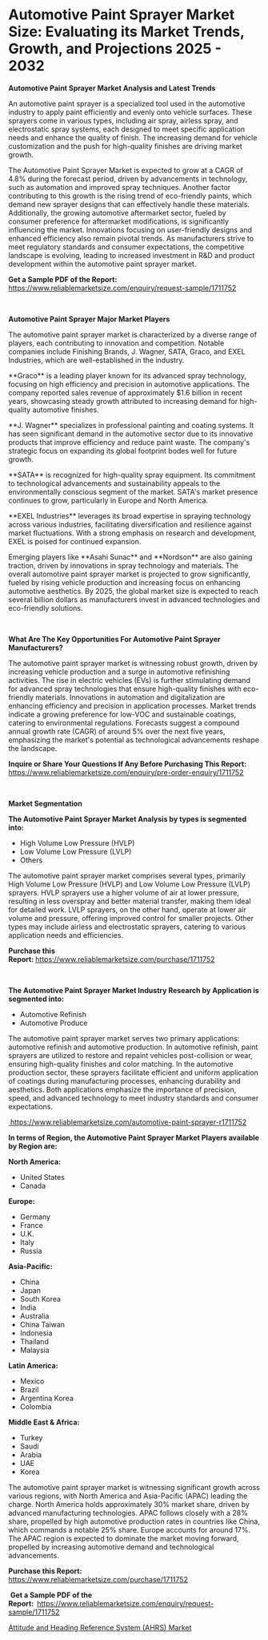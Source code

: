 <p><h1>Automotive Paint Sprayer Market Size: Evaluating its Market Trends, Growth, and Projections 2025 - 2032</h1></p><p><strong>Automotive Paint Sprayer Market Analysis and Latest Trends</strong></p>
<p><p>An automotive paint sprayer is a specialized tool used in the automotive industry to apply paint efficiently and evenly onto vehicle surfaces. These sprayers come in various types, including air spray, airless spray, and electrostatic spray systems, each designed to meet specific application needs and enhance the quality of finish. The increasing demand for vehicle customization and the push for high-quality finishes are driving market growth.</p><p>The Automotive Paint Sprayer Market is expected to grow at a CAGR of 4.8% during the forecast period, driven by advancements in technology, such as automation and improved spray techniques. Another factor contributing to this growth is the rising trend of eco-friendly paints, which demand new sprayer designs that can effectively handle these materials. Additionally, the growing automotive aftermarket sector, fueled by consumer preference for aftermarket modifications, is significantly influencing the market. Innovations focusing on user-friendly designs and enhanced efficiency also remain pivotal trends. As manufacturers strive to meet regulatory standards and consumer expectations, the competitive landscape is evolving, leading to increased investment in R&D and product development within the automotive paint sprayer market.</p></p>
<p><strong>Get a Sample PDF of the Report:&nbsp;</strong> <a href="https://www.reliablemarketsize.com/enquiry/request-sample/1711752?utm_campaign=3220&utm_medium=2&utm_source=Github&utm_content=ia&utm_term=27032025&utm_id=automotive-paint-sprayer">https://www.reliablemarketsize.com/enquiry/request-sample/1711752</a></p>
<p>&nbsp;</p>
<p><strong>Automotive Paint Sprayer Major Market Players</strong></p>
<p><p>The automotive paint sprayer market is characterized by a diverse range of players, each contributing to innovation and competition. Notable companies include Finishing Brands, J. Wagner, SATA, Graco, and EXEL Industries, which are well-established in the industry.</p><p>**Graco** is a leading player known for its advanced spray technology, focusing on high efficiency and precision in automotive applications. The company reported sales revenue of approximately $1.6 billion in recent years, showcasing steady growth attributed to increasing demand for high-quality automotive finishes.</p><p>**J. Wagner** specializes in professional painting and coating systems. It has seen significant demand in the automotive sector due to its innovative products that improve efficiency and reduce paint waste. The company's strategic focus on expanding its global footprint bodes well for future growth.</p><p>**SATA** is recognized for high-quality spray equipment. Its commitment to technological advancements and sustainability appeals to the environmentally conscious segment of the market. SATA's market presence continues to grow, particularly in Europe and North America.</p><p>**EXEL Industries** leverages its broad expertise in spraying technology across various industries, facilitating diversification and resilience against market fluctuations. With a strong emphasis on research and development, EXEL is poised for continued expansion.</p><p>Emerging players like **Asahi Sunac** and **Nordson** are also gaining traction, driven by innovations in spray technology and materials. The overall automotive paint sprayer market is projected to grow significantly, fueled by rising vehicle production and increasing focus on enhancing automotive aesthetics. By 2025, the global market size is expected to reach several billion dollars as manufacturers invest in advanced technologies and eco-friendly solutions.</p></p>
<p>&nbsp;</p>
<p><strong>What Are The Key Opportunities For Automotive Paint Sprayer Manufacturers?</strong></p>
<p><p>The automotive paint sprayer market is witnessing robust growth, driven by increasing vehicle production and a surge in automotive refinishing activities. The rise in electric vehicles (EVs) is further stimulating demand for advanced spray technologies that ensure high-quality finishes with eco-friendly materials. Innovations in automation and digitalization are enhancing efficiency and precision in application processes. Market trends indicate a growing preference for low-VOC and sustainable coatings, catering to environmental regulations. Forecasts suggest a compound annual growth rate (CAGR) of around 5% over the next five years, emphasizing the market's potential as technological advancements reshape the landscape.</p></p>
<p><strong>Inquire or Share Your Questions If Any Before Purchasing This Report:</strong> <a href="https://www.reliablemarketsize.com/enquiry/pre-order-enquiry/1711752?utm_campaign=3220&utm_medium=2&utm_source=Github&utm_content=ia&utm_term=27032025&utm_id=automotive-paint-sprayer">https://www.reliablemarketsize.com/enquiry/pre-order-enquiry/1711752</a></p>
<p>&nbsp;</p>
<p><strong>Market Segmentation</strong></p>
<p><strong>The Automotive Paint Sprayer Market Analysis by types is segmented into:</strong></p>
<p><ul><li>High Volume Low Pressure (HVLP)</li><li>Low Volume Low Pressure (LVLP)</li><li>Others</li></ul></p>
<p><p>The automotive paint sprayer market comprises several types, primarily High Volume Low Pressure (HVLP) and Low Volume Low Pressure (LVLP) sprayers. HVLP sprayers use a higher volume of air at lower pressure, resulting in less overspray and better material transfer, making them ideal for detailed work. LVLP sprayers, on the other hand, operate at lower air volume and pressure, offering improved control for smaller projects. Other types may include airless and electrostatic sprayers, catering to various application needs and efficiencies.</p></p>
<p><strong>Purchase this Report:&nbsp;</strong><a href="https://www.reliablemarketsize.com/purchase/1711752?utm_campaign=3220&utm_medium=2&utm_source=Github&utm_content=ia&utm_term=27032025&utm_id=automotive-paint-sprayer">https://www.reliablemarketsize.com/purchase/1711752</a></p>
<p>&nbsp;</p>
<p><strong>The Automotive Paint Sprayer Market Industry Research by Application is segmented into:</strong></p>
<p><ul><li>Automotive Refinish</li><li>Automotive Produce</li></ul></p>
<p><p>The automotive paint sprayer market serves two primary applications: automotive refinish and automotive production. In automotive refinish, paint sprayers are utilized to restore and repaint vehicles post-collision or wear, ensuring high-quality finishes and color matching. In the automotive production sector, these sprayers facilitate efficient and uniform application of coatings during manufacturing processes, enhancing durability and aesthetics. Both applications emphasize the importance of precision, speed, and advanced technology to meet industry standards and consumer expectations.</p></p>
<p><a href="https://www.reliablemarketsize.com/automotive-paint-sprayer-r1711752?utm_campaign=3220&utm_medium=2&utm_source=Github&utm_content=ia&utm_term=27032025&utm_id=automotive-paint-sprayer">&nbsp;https://www.reliablemarketsize.com/automotive-paint-sprayer-r1711752</a></p>
<p><strong>In terms of Region, the Automotive Paint Sprayer Market Players available by Region are:</strong></p>
<p>
    <p> <strong> North America: </strong>
        <ul>
            <li>United States</li>
            <li>Canada</li>
        </ul>
        </p> 
    <p> <strong> Europe: </strong>
        <ul>
            <li>Germany</li>
            <li>France</li>
            <li>U.K.</li>
            <li>Italy</li>
            <li>Russia</li>
        </ul>
        </p> 
    <p> <strong> Asia-Pacific: </strong>
        <ul>
            <li>China</li>
            <li>Japan</li>
            <li>South Korea</li>
            <li>India</li>
            <li>Australia</li>
            <li>China Taiwan</li>
            <li>Indonesia</li>
            <li>Thailand</li>
            <li>Malaysia</li>
        </ul>
        </p> 
    <p> <strong> Latin America: </strong>
        <ul>
            <li>Mexico</li>
            <li>Brazil</li>
            <li>Argentina Korea</li>
            <li>Colombia</li>
        </ul>
        </p> 
    <p> <strong> Middle East & Africa: </strong>
        <ul>
            <li>Turkey</li>
            <li>Saudi</li>
            <li>Arabia</li>
            <li>UAE</li>
            <li>Korea</li>
        </ul>
    </p>
    </p>
<p><p>The automotive paint sprayer market is witnessing significant growth across various regions, with North America and Asia-Pacific (APAC) leading the charge. North America holds approximately 30% market share, driven by advanced manufacturing technologies. APAC follows closely with a 28% share, propelled by high automotive production rates in countries like China, which commands a notable 25% share. Europe accounts for around 17%. The APAC region is expected to dominate the market moving forward, propelled by increasing automotive demand and technological advancements.</p></p>
<p><strong>Purchase this Report: </strong><a href="https://www.reliablemarketsize.com/purchase/1711752?utm_campaign=3220&utm_medium=2&utm_source=Github&utm_content=ia&utm_term=27032025&utm_id=automotive-paint-sprayer">https://www.reliablemarketsize.com/purchase/1711752</a></p>
<p>&nbsp;<strong>Get a Sample PDF of the Report:&nbsp;&nbsp;</strong><a href="https://www.reliablemarketsize.com/enquiry/request-sample/1711752?utm_campaign=3220&utm_medium=2&utm_source=Github&utm_content=ia&utm_term=27032025&utm_id=automotive-paint-sprayer">https://www.reliablemarketsize.com/enquiry/request-sample/1711752</a></p>
<p><strong></strong></p>
<p><p><a href="https://github.com/samesdufloiw/Market-Research-Report-List-1/blob/main/attitude-and-heading-reference-system-ahrs-market.md?utm_campaign=3220&utm_medium=2&utm_source=Github&utm_content=ia&utm_term=27032025&utm_id=automotive-paint-sprayer">Attitude and Heading Reference System (AHRS) Market</a></p></p>